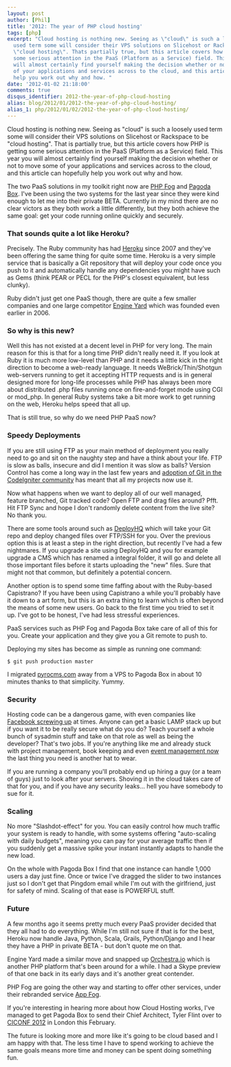 ```yaml
---
layout: post
author: [Phil]
title: '2012: The year of PHP cloud hosting'
tags: [php]
excerpt: "Cloud hosting is nothing new. Seeing as \"cloud\" is such a loosely
  used term some will consider their VPS solutions on Slicehost or Rackspace to be
  \"cloud hosting\". Thats partially true, but this article covers how PHP is getting
  some serious attention in the PaaS (Platform as a Service) field. This year you
  will almost certainly find yourself making the decision whether or not to move some
  of your applications and services across to the cloud, and this article can hopefully
  help you work out why and how. "
date: '2012-01-02 21:18:00'
comments: true
disqus_identifier: 2012-the-year-of-php-cloud-hosting
alias: blog/2012/01/2012-the-year-of-php-cloud-hosting/
alias_1: php/2012/01/02/2012-the-year-of-php-cloud-hosting/
---
```


Cloud hosting is nothing new. Seeing as "cloud" is such a loosely used term some will consider their VPS solutions on Slicehost or Rackspace to be "cloud hosting". That is partially true, but this article covers how PHP is getting some serious attention in the PaaS (Platform as a Service) field. This year you will almost certainly find yourself making the decision whether or not to move some of your applications and services across to the cloud, and this article can hopefully help you work out why and how.

The two PaaS solutions in my toolkit right now are [PHP Fog](http://phpfog.com/) and [Pagoda Box](http://pagodabox.com/). I've been using the two systems for the last year since they were kind enough to let me into their private BETA. Currently in my mind there are no clear victors as they both work a little differently, but they both achieve the same goal: get your code running online quickly and securely.

### That sounds quite a lot like Heroku?

Precisely. The Ruby community has had [Heroku](http://www.heroku.com/) since 2007 and they've been offering the same thing for quite some time. Heroku is a very simple service that is basically a Git repository that will deploy your code once you push to it and automatically handle any dependencies you might have such as Gems (think PEAR or PECL for the PHP's closest equivalent, but less clunky).

Ruby didn't just get one PaaS though, there are quite a few smaller companies and one large competitor [Engine Yard](http://www.engineyard.com/) which was founded even earlier in 2006.

### So why is this new?

Well this has not existed at a decent level in PHP for very long. The main reason for this is that for a long time PHP didn't really need it. If you look at Ruby it is much more low-level than PHP and it needs a little kick in the right direction to become a web-ready language. It needs WeBrick/Thin/Shotgun web-servers running to get it accepting HTTP requests and is in general designed more for long-life processes while PHP has always been more about distributed .php files running once on fire-and-forget mode using CGI or mod_php. In general Ruby systems take a bit more work to get running on the web, Heroku helps speed that all up.

That is still true, so why do we need PHP PaaS now?

### Speedy Deployments

If you are still using FTP as your main method of deployment you really need to go and sit on the naughty step and have a think about your life. FTP is slow as balls, insecure and did I mention it was slow as balls? Version Control has come a long way in the last few years and [adoption of Git in the CodeIgniter community](/blog/2011/08/cicon2011-and-the-future-of-codeigniter) has meant that all my projects now use it.

Now what happens when we want to deploy all of our well managed, feature branched, Git tracked code? Open FTP and drag files around? Pfft. Hit FTP Sync and hope I don't randomly delete content from the live site? No thank you. 

There are some tools around such as [DeployHQ](http://deployhq.com/) which will take your Git repo and deploy changed files over FTP/SSH for you. Over the previous option this is at least a step in the right direction, but recently I've had a few nightmares. If you upgrade a site using DeployHQ and you for example upgrade a CMS which has renamed a integral folder, it will go and delete all those important files before it starts uploading the "new" files. Sure that might not that common, but definitely a potential concern.

Another option is to spend some time faffing about with the Ruby-based Capistrano? If you have been using Capistrano a while you'll probably have it down to a art form, but this is an extra thing to learn which is often beyond the means of some new users. Go back to the first time you tried to set it up. I've got to be honest, I've had less stressful experiences.

PaaS services such as PHP Fog and Pagoda Box take care of all of this for you. Create your application and they give you a Git remote to push to.

Deploying my sites has become as simple as running one command:

~~~console
$ git push production master
~~~

I migrated [pyrocms.com](http://pyrocms.com) away from a VPS to Pagoda Box in about 10 minutes thanks to that simplicity. Yummy.

### Security

Hosting code can be a dangerous game, with even companies like [Facebook screwing up](http://techcrunch.com/2007/08/11/facebook-source-code-leaked/) at times. Anyone can get a basic LAMP stack up but if you want it to be really secure what do you do? Teach yourself a whole bunch of sysadmin stuff and take on that role as well as being the developer? That's two jobs. If you're anything like me and already stuck with project management, book keeping and even [event management now](http://ciconf.com) the last thing you need is another hat to wear. 

If you are running a company you'll probably end up hiring a guy (or a team of guys) just to look after your servers. Shoving it in the cloud takes care of that for you, and if you have any security leaks... hell you have somebody to sue for it.

### Scaling

No more "Slashdot-effect" for you. You can easily control how much traffic your system is ready to handle, with some systems offering "auto-scaling with daily budgets", meaning you can pay for your average traffic then if you suddenly get a massive spike your instant instantly adapts to handle the new load.

On the whole with Pagoda Box I find that one instance can handle 1,000 users a day just fine. Once or twice I've dragged the slider to two instances just so I don't get that Pingdom email while I'm out with the girlfriend, just for safety of mind. Scaling of that ease is POWERFUL stuff.

### Future

A few months ago it seems pretty much every PaaS provider decided that they all had to do everything. While I'm still not sure if that is for the best, Heroku now handle Java, Python, Scala, Grails, Python/Django and I hear they have a PHP in private BETA - but don't quote me on that.

Engine Yard made a similar move and snapped up [Orchestra.io](http://orchestra.io/) which is another PHP platform that's been around for a while. I had a Skype preview of that one back in its early days and it's another great contender.

PHP Fog are going the other way and starting to offer other services, under their rebranded service [App Fog](http://appfog.com/).

If you're interesting in hearing more about how Cloud Hosting works, I've managed to get Pagoda Box to send their Chief Architect, Tyler Flint over to [CICONF 2012](http://ciconf.com/) in London this February.

The future is looking more and more like it's going to be cloud based and I am happy with that. The less time I have to spend working to achieve the same goals means more time and money can be spent doing something fun.
